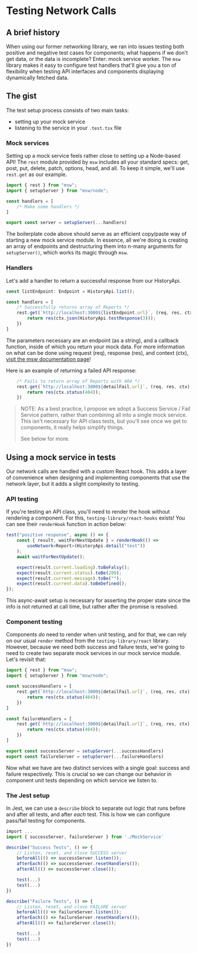 # Testing Network Calls

## A brief history

When using our former networking library, we ran into issues testing both positive and negative test cases for components; what happens if we don't get data, or the data is incomplete? Enter: mock service worker. The `msw` library makes it easy to configure test handlers that'll give you a ton of flexibility when testing API interfaces and components displaying dynamically fetched data.

## The gist

The test setup process consists of two main tasks:
- setting up your mock service
- listening to the service in your `.test.tsx` file

### Mock services

Setting up a mock service feels rather close to setting up a Node-based API! The `rest` module provided by `msw` includes all your standard specs: get, post, put, delete, patch, options, head, and all. To keep it simple, we'll use `rest.get` as our example.

```typescript
import { rest } from "msw";
import { setupServer } from "msw/node";

const handlers = [
    /* Make some handlers */
]

export const server = setupServer(...handlers)
```

The boilerplate code above should serve as an efficient copy/paste way of starting a new mock service module. In essence, all we're doing is creating an array of endpoints and destructuring them into n-many arguments for `setupServer()`, which works its magic through `msw`.

### Handlers

Let's add a handler to return a successful response from our HistoryApi.

```typescript
const listEndpoint: Endpoint = HistoryApi.list();

const handlers = [
    /* Successfully returns array of Reports */
    rest.get(`http://localhost:3000${listEndpoint.url}`, (req, res, ctx) => {
        return res(ctx.json(HistoryApi.testResponse(3)));
    })
]
```

The parameters necessary are an endpoint (as a string), and a callback function, inside of which you return your mock data. For more information on what can be done using request (req), response (res), and context (ctx), [visit the msw documentation page](https://mswjs.io/docs/getting-started/mocks)!

Here is an example of returning a failed API response:

```typescript
    /* Fails to return array of Reports with 404 */
    rest.get(`http://localhost:3000${detailFail.url}`, (req, res, ctx) => {
        return res(ctx.status(404));
    })
```
> NOTE: As a best practice, I propose we adopt a Success Service / Fail Service pattern, rather than combining all into a single mock service. This isn't necessary for API class tests, but you'll see once we get to components, it really helps simplify things.
> 
> See below for more.

## Using a mock service in tests

Our network calls are handled with a custom React hook. This adds a layer of convenience when designing and implementing components that use the network layer, but it adds a slight complexity to testing.

### API testing

If you're testing an API class, you'll need to render the hook without rendering a component. For this, `testing-library/react-hooks` exists! You can see their `renderHook` function in action below:

```typescript
test("positive response", async () => {
    const { result, waitForNextUpdate } = renderHook(() =>
        useNetwork<Report>(HistoryApi.detail("test"))
    );
    await waitForNextUpdate();

    expect(result.current.loading).toBeFalsy();
    expect(result.current.status).toBe(200);
    expect(result.current.message).toBe("");
    expect(result.current.data).toBeDefined();
});
```

This async-await setup is necessary for asserting the proper state since the info is not returned at call time, but rather after the promise is resolved. 

### Component testing

Components *do* need to render when unit testing, and for that, we can rely on our usual `render` method from the `testing-library/react` library. However, because we need both success and failure tests, we're going to need to create two separate mock services in our mock service module. Let's revisit that:

```typescript
import { rest } from "msw";
import { setupServer } from "msw/node";

const successHandlers = [
    rest.get(`http://localhost:3000${detailFail.url}`, (req, res, ctx) => {
        return res(ctx.status(404));
    })
]

const failureHandlers = [
    rest.get(`http://localhost:3000${detailFail.url}`, (req, res, ctx) => {
        return res(ctx.status(404));
    })
]

export const successServer = setupServer(...successHandlers)
export const failureServer = setupServer(...failureHandlers)
```

Now what we have are two distinct services with a single goal: success and failure respectively. This is crucial so we can change our behavior in component unit tests depending on which service we listen to.

### The Jest setup

In Jest, we can use a `describe` block to separate out logic that runs before and after all tests, and after *each* test. This is how we can configure pass/fail testing for components.

```typescript
import ...
import { successServer, failureServer } from './MockService'

describe("Success Tests", () => {
    // Listen, reset, and close SUCCESS server
    beforeAll(() => successServer.listen());
    afterEach(() => successServer.resetHandlers());
    afterAll(() => successServer.close());

    test(...)
    test(...)
})

describe("Failure Tests", () => {
    // Listen, reset, and close FAILURE server
    beforeAll(() => failureServer.listen());
    afterEach(() => failureServer.resetHandlers());
    afterAll(() => failureServer.close());

    test(...)
    test(...)
})
```
